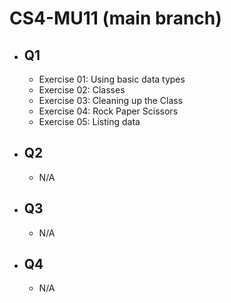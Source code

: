 # CS4-MU11 (main branch)
* ## Q1
  - Exercise 01: Using basic data types
  - Exercise 02: Classes
  - Exercise 03: Cleaning up the Class
  - Exercise 04: Rock Paper Scissors
  - Exercise 05: Listing data
* ## Q2
  - N/A
* ## Q3
  - N/A
* ## Q4
  - N/A
